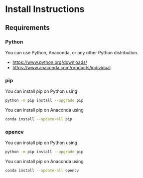 # Install Instructions

## Requirements

### Python

You can use Python, Anaconda, or any other Python distribution.

* https://www.python.org/downloads/
* https://www.anaconda.com/products/individual

### pip

You can install pip on Python using
```bash
python -m pip install --upgrade pip
```

You can install pip on Anaconda using
```bash
conda install --update-all pip
```

### opencv

You can install pip on Python using
```bash
python -m pip install --upgrade pip
```

You can install pip on Anaconda using
```bash
conda install --update-all opencv
```
